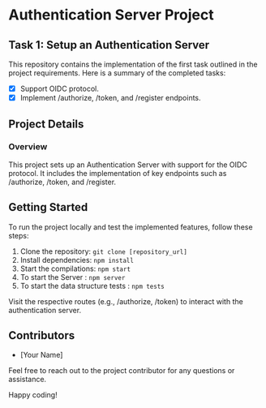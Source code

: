 # Authentication Server Project

## Task 1: Setup an Authentication Server

This repository contains the implementation of the first task outlined in the project requirements. Here is a summary of the completed tasks:

- [x] Support OIDC protocol.
- [x] Implement /authorize, /token, and /register endpoints.

## Project Details

### Overview

This project sets up an Authentication Server with support for the OIDC protocol. It includes the implementation of key endpoints such as /authorize, /token, and /register.

## Getting Started

To run the project locally and test the implemented features, follow these steps:

1. Clone the repository: `git clone [repository_url]`
2. Install dependencies: `npm install`
3. Start the compilations: `npm start`
4. To start the Server : `npm server`
5. To start the data structure tests : `npm tests`

Visit the respective routes (e.g., /authorize, /token) to interact with the authentication server.

## Contributors

- [Your Name]

Feel free to reach out to the project contributor for any questions or assistance.

Happy coding!
